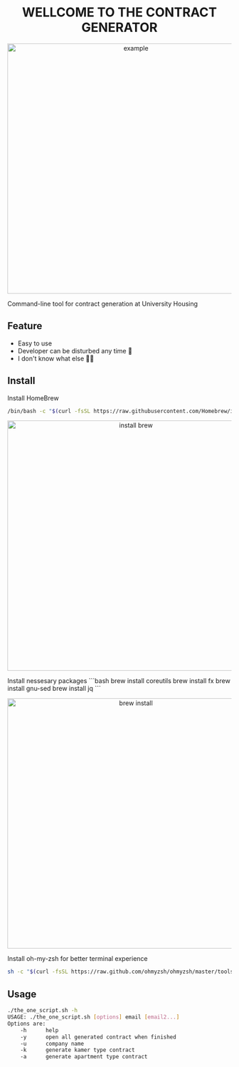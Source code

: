 <h1 align="center">WELLCOME TO THE CONTRACT GENERATOR</h1>
<p align="center"><img src="https://i.imgur.com/J6z094u.gif" width="562" alt="example"></p>

Command-line tool for contract generation at University Housing

## Feature
* Easy to use 
* Developer can be disturbed any time 🎉
* I don't know what else 🤷‍♂️

## Install
Install HomeBrew
```bash
/bin/bash -c "$(curl -fsSL https://raw.githubusercontent.com/Homebrew/install/master/install.sh)"
```
<p align="center"><img src="https://i.imgur.com/0cFYHNT.gif" width="562" alt="install brew"></p>
Install nessesary packages
```bash
brew install coreutils
brew install fx
brew install gnu-sed
brew install jq
```
<p align="center"><img src="https://i.imgur.com/BX5InY8.gif" width="562" alt="brew install"></p>

Install oh-my-zsh for better terminal experience
```bash
sh -c "$(curl -fsSL https://raw.github.com/ohmyzsh/ohmyzsh/master/tools/install.sh)"
```

## Usage
```bash
./the_one_script.sh -h
USAGE: ./the_one_script.sh [options] email [email2...]
Options are:
    -h      help
    -y      open all generated contract when finished
    -u      company name
    -k      generate kamer type contract
    -a      generate apartment type contract
```
